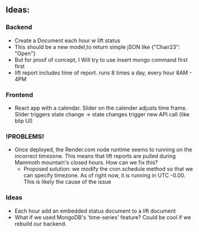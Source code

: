 ## Ideas:

### Backend
- Create a Document each hour w lift status
- This should be a new model,to return simple jSON like {"Chair23": "Open"}
- But for proof of concept, I Will try to use insert mongo command first first
- lift report includes time of report. runs 8 times a day, every hour 8AM - 4PM

### Frontend
- React app with a calendar. Slider on the calender adjusts time frame. Slider triggers state change -> state changes trigger new API call (like blip UI)

### !PROBLEMS!
- Once deployed, the Render.com node runtime seems to running on the incorrect timezone. This means that lift reports are pulled during Mammoth mountain's closed hours. How can we fix this?
    - Proposed solution: we modify the cron.schedule method so that we can specify timezone. As of right now, it is running in UTC -0.00. This is likely the cause of the issue

### Ideas
- Each hour add an embedded status document to a lift document
- What if we used MongoDB's 'time-series' feature? Could be cool if we rebuild our backend.